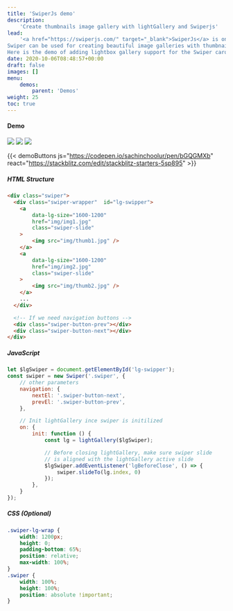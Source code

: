 ```yaml
---
title: 'SwiperJs demo'
description:
    'Create thumbnails image gallery with lightGallery and Swiperjs'
lead:
    '<a href="https://swiperjs.com/" target="_blank">SwiperJs</a> is one of the most popular JavaScript carousel/slider.
Swiper can be used for creating beautiful image galleries with thumbnails.
Here is the demo of adding lightbox gallery support for the Swiper carousel.'
date: 2020-10-06T08:48:57+00:00
draft: false
images: []
menu:
    demos:
        parent: 'Demos'
weight: 25
toc: true
---
```



#### Demo
<div class="swiper-lg-wrap">
    <div class="swiper">
    <div class="swiper-wrapper"  id="lg-swipper">
        <a
                data-lg-size="1600-1144"
                class="swiper-slide"
                data-src="https://images.unsplash.com/photo-1476842384041-a57a4f124e2e?ixlib=rb-1.2.1&ixid=MXwxMjA3fDB8MHxwaG90by1wYWdlfHx8fGVufDB8fHw%3D&auto=format&fit=crop&w=1600&q=80"
            >
                <img
                    class="img-responsive"
                    src="https://images.unsplash.com/photo-1476842384041-a57a4f124e2e?ixlib=rb-1.2.1&ixid=MXwxMjA3fDB8MHxwaG90by1wYWdlfHx8fGVufDB8fHw%3D&auto=format&fit=crop&w=1200&q=80"
                />
            </a>
            <a
                data-lg-size="1600-1067"
                class="swiper-slide"
                data-src="https://images.unsplash.com/photo-1505820013142-f86a3439c5b2?ixlib=rb-1.2.1&ixid=MXwxMjA3fDB8MHxwaG90by1wYWdlfHx8fGVufDB8fHw%3D&auto=format&fit=crop&w=1600&q=80"
            >
                <img
                    class="img-responsive"
                    src="https://images.unsplash.com/photo-1505820013142-f86a3439c5b2?ixlib=rb-1.2.1&ixid=MXwxMjA3fDB8MHxwaG90by1wYWdlfHx8fGVufDB8fHw%3D&auto=format&fit=crop&w=1200&q=80"
                />
            </a>
            <a
                data-lg-size="1600-1067"
                class="swiper-slide"
                data-src="https://images.unsplash.com/photo-1510414842594-a61c69b5ae57?ixlib=rb-1.2.1&ixid=MXwxMjA3fDB8MHxwaG90by1wYWdlfHx8fGVufDB8fHw%3D&auto=format&fit=crop&w=1600&q=80"
            >
                <img
                    class="img-responsive"
                    src="https://images.unsplash.com/photo-1510414842594-a61c69b5ae57?ixlib=rb-1.2.1&ixid=MXwxMjA3fDB8MHxwaG90by1wYWdlfHx8fGVufDB8fHw%3D&auto=format&fit=crop&w=1200&q=80"
                />
            </a>
    </div>
    <!-- If we need navigation buttons -->
    <div class="swiper-button-prev"></div>
    <div class="swiper-button-next"></div>
    </div>
</div>

{{< demoButtons js="https://codepen.io/sachinchoolur/pen/bGQGMXb" react="https://stackblitz.com/edit/stackblitz-starters-5sp895" >}}

##### HTML Structure

```html
<div class="swiper">
  <div class="swiper-wrapper"  id="lg-swipper">
    <a
        data-lg-size="1600-1200"
        href="img/img1.jpg"
        class="swiper-slide"
    >
        <img src="img/thumb1.jpg" />
    </a>
    <a
        data-lg-size="1600-1200"
        href="img/img2.jpg"
        class="swiper-slide"
    >
        <img src="img/thumb2.jpg" />
    </a>
    ...
  </div>

  <!-- If we need navigation buttons -->
  <div class="swiper-button-prev"></div>
  <div class="swiper-button-next"></div>
</div>
```

##### JavaScript

```js
let $lgSwiper = document.getElementById('lg-swipper');
const swiper = new Swiper('.swiper', {
    // other parameters
    navigation: {
        nextEl: '.swiper-button-next',
        prevEl: '.swiper-button-prev',
    },

    // Init lightGallery ince swiper is initilized
    on: {
        init: function () {
            const lg = lightGallery($lgSwiper);

            // Before closing lightGallery, make sure swiper slide
            // is aligned with the lightGallery active slide
            $lgSwiper.addEventListener('lgBeforeClose', () => {
                swiper.slideTo(lg.index, 0)
            });
        },
    }
});
```

##### CSS (Optional)

```css
.swiper-lg-wrap {
    width: 1200px;
    height: 0;
    padding-bottom: 65%;
    position: relative;
    max-width: 100%;
}
.swiper {
    width: 100%;
    height: 100%;
    position: absolute !important;
}

```
